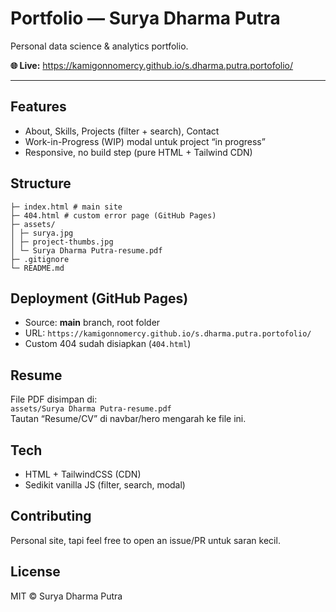# Portfolio — Surya Dharma Putra

Personal data science & analytics portfolio.

**🌐 Live:** https://kamigonnomercy.github.io/s.dharma.putra.portofolio/

---

## Features
- About, Skills, Projects (filter + search), Contact
- Work-in-Progress (WIP) modal untuk project “in progress”
- Responsive, no build step (pure HTML + Tailwind CDN)

## Structure
```
├─ index.html # main site
├─ 404.html # custom error page (GitHub Pages)
├─ assets/
│ ├─ surya.jpg
│ ├─ project-thumbs.jpg
│ └─ Surya Dharma Putra-resume.pdf
├─ .gitignore
└─ README.md
```

## Deployment (GitHub Pages)
- Source: **main** branch, root folder  
- URL: `https://kamigonnomercy.github.io/s.dharma.putra.portofolio/`  
- Custom 404 sudah disiapkan (`404.html`)

## Resume
File PDF disimpan di:  
`assets/Surya Dharma Putra-resume.pdf`  
Tautan “Resume/CV” di navbar/hero mengarah ke file ini.

## Tech
- HTML + TailwindCSS (CDN)
- Sedikit vanilla JS (filter, search, modal)

## Contributing
Personal site, tapi feel free to open an issue/PR untuk saran kecil.

## License
MIT © Surya Dharma Putra
